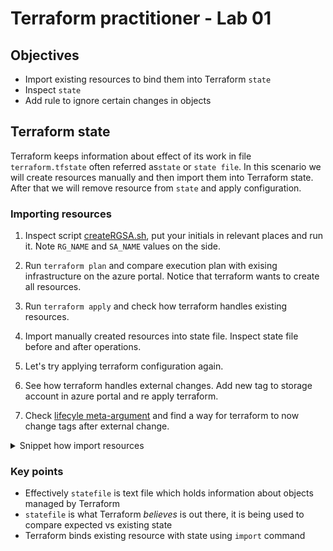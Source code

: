 # Terraform practitioner - Lab 01

## Objectives

- Import existing resources to bind them into Terraform `state`
- Inspect `state` 
- Add rule to ignore certain changes in objects

## Terraform state

Terraform keeps information about effect of its work in file `terraform.tfstate` often referred as`state` or `state file`. 
In this scenario we will create resources manually and then import them into Terraform state.
After that we will remove resource from `state` and apply configuration.

### Importing resources
   
1. Inspect script [createRGSA.sh](./scripts/createRGSA.sh), put your initials in relevant places and run it. 
Note `RG_NAME` and `SA_NAME` values on the side.
  
2. Run `terraform plan` and compare execution plan with exising infrastructure on the azure portal. 
Notice that terraform wants to create all resources.

3. Run `terraform apply` and check how terraform handles existing resources.

4. Import manually created resources into state file. Inspect state file before and after operations.

5. Let's try applying terraform configuration again.

6. See how terraform handles external changes. Add new tag to storage account in azure portal and re apply terraform.

7. Check [lifecyle meta-argument](https://developer.hashicorp.com/terraform/language/meta-arguments/lifecycle) 
and find a way for terraform to now change tags after external change.

<details>
<summary>Snippet how import resources</summary>

```bash
terraform import module.rg.azurerm_resource_group.rg /subscriptions/<subscription-id>/resourceGroups/<rg-name>
terraform import module.storageaccount.azurerm_storage_account.sa /subscriptions/<subscription-id>/resourceGroups/<rg-name>/providers/Microsoft.Storage/storageAccounts/<sa-name>
```

</details>

### Key points
- Effectively `statefile` is text file which holds information about objects managed by Terraform
- `statefile` is what Terraform _believes_ is out there, it is being used to compare expected vs existing state
- Terraform binds existing resource with state using `import` command
